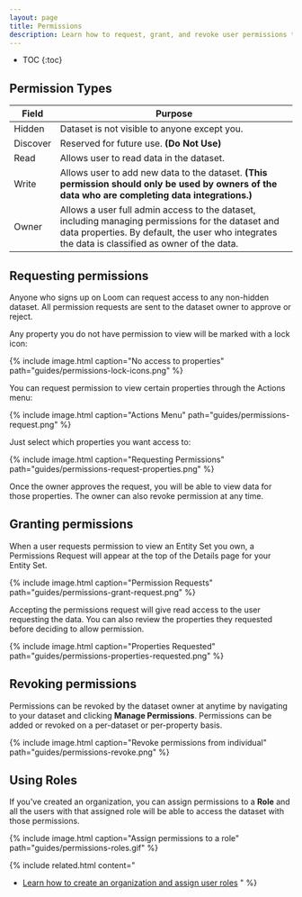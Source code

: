 ```yaml
---
layout: page
title: Permissions
description: Learn how to request, grant, and revoke user permissions to your dataset. Simplify user permissions with roles.
---
```


* TOC
{:toc}

## Permission Types

| Field    | Purpose                                                                                                                                                                                              |
|----------|------------------------------------------------------------------------------------------------------------------------------------------------------------------------------------------------------|
| Hidden   | Dataset is not visible to anyone except you.                                                                                                                                                         |
| Discover | Reserved for future use. **(Do Not Use)**                                                                                                                                                            |
| Read     | Allows user to read data in the dataset.                                                                                                                                                             |
| Write    | Allows user to add new data to the dataset. **(This permission should only be used by owners of the data who are completing data integrations.)**                                                        |
| Owner    | Allows a user full admin access to the dataset, including managing permissions for the dataset and data properties. By default, the user who integrates the data is classified as owner of the data. |

## Requesting permissions

Anyone who signs up on Loom can request access to any non-hidden dataset. All permission requests are sent to the dataset owner to approve or reject.

Any property you do not have permission to view will be marked with a lock icon:

{% include image.html caption="No access to properties" path="guides/permissions-lock-icons.png" %}

You can request permission to view certain properties through the Actions menu:

{% include image.html caption="Actions Menu" path="guides/permissions-request.png" %}

Just select which properties you want access to:

{% include image.html caption="Requesting Permissions" path="guides/permissions-request-properties.png" %}

Once the owner approves the request, you will be able to view data for those properties. The owner can also revoke permission at any time.

## Granting permissions

When a user requests permission to view an Entity Set you own, a Permissions Request will appear
at the top of the Details page for your Entity Set.

{% include image.html caption="Permission Requests" path="guides/permissions-grant-request.png" %}

Accepting the permissions request will give read access to the user requesting the data. You can also review the properties they requested before deciding to allow permission.

{% include image.html caption="Properties Requested" path="guides/permissions-properties-requested.png" %}

## Revoking permissions

Permissions can be revoked by the dataset owner at anytime by navigating to your dataset and clicking **Manage Permissions**. Permissions can be added or revoked on a per-dataset or per-property basis.

{% include image.html caption="Revoke permissions from individual" path="guides/permissions-revoke.png" %}

## Using Roles

If you've created an organization, you can assign permissions to a **Role** and all the users with that assigned role will be able to access the dataset with those permissions.

{% include image.html caption="Assign permissions to a role" path="guides/permissions-roles.gif" %}

{% include related.html content="
* [Learn how to create an organization and assign user roles](/guides/organizations/)
" %}
